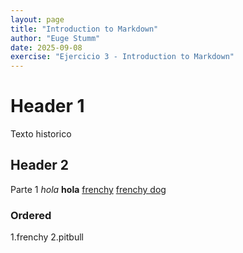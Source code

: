 ```yaml
---
layout: page
title: "Introduction to Markdown"
author: "Euge Stumm"
date: 2025-09-08
exercise: "Ejercicio 3 - Introduction to Markdown"
---
```


# Header 1
Texto historico
## Header 2
Parte 1
*hola*
**hola** 
[frenchy](https://frenchbulldogsla.com/wp-content/uploads/2024/03/IMG_2901.jpeg)
[frenchy dog](https://www.akc.org/dog-breeds/french-bulldog/)
### Ordered
1.frenchy
2.pitbull
